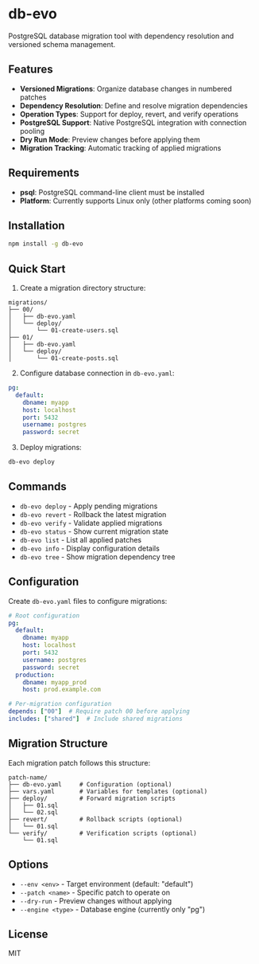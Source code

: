 # db-evo

PostgreSQL database migration tool with dependency resolution and versioned schema management.

## Features

- **Versioned Migrations**: Organize database changes in numbered patches
- **Dependency Resolution**: Define and resolve migration dependencies
- **Operation Types**: Support for deploy, revert, and verify operations
- **PostgreSQL Support**: Native PostgreSQL integration with connection pooling
- **Dry Run Mode**: Preview changes before applying them
- **Migration Tracking**: Automatic tracking of applied migrations

## Requirements

- **psql**: PostgreSQL command-line client must be installed
- **Platform**: Currently supports Linux only (other platforms coming soon)

## Installation

```bash
npm install -g db-evo
```

## Quick Start

1. Create a migration directory structure:

```text
migrations/
├── 00/
│   ├── db-evo.yaml
│   └── deploy/
│       └── 01-create-users.sql
├── 01/
│   ├── db-evo.yaml
│   └── deploy/
│       └── 01-create-posts.sql
```

2. Configure database connection in `db-evo.yaml`:

```yaml
pg:
  default:
    dbname: myapp
    host: localhost
    port: 5432
    username: postgres
    password: secret
```

3. Deploy migrations:

```bash
db-evo deploy
```

## Commands

- `db-evo deploy` - Apply pending migrations
- `db-evo revert` - Rollback the latest migration
- `db-evo verify` - Validate applied migrations
- `db-evo status` - Show current migration state
- `db-evo list` - List all applied patches
- `db-evo info` - Display configuration details
- `db-evo tree` - Show migration dependency tree

## Configuration

Create `db-evo.yaml` files to configure migrations:

```yaml
# Root configuration
pg:
  default:
    dbname: myapp
    host: localhost
    port: 5432
    username: postgres
    password: secret
  production:
    dbname: myapp_prod
    host: prod.example.com

# Per-migration configuration
depends: ["00"]  # Require patch 00 before applying
includes: ["shared"]  # Include shared migrations
```

## Migration Structure

Each migration patch follows this structure:

```text
patch-name/
├── db-evo.yaml     # Configuration (optional)
├── vars.yaml       # Variables for templates (optional)
├── deploy/         # Forward migration scripts
│   ├── 01.sql
│   └── 02.sql
├── revert/         # Rollback scripts (optional)
│   └── 01.sql
└── verify/         # Verification scripts (optional)
    └── 01.sql
```

## Options

- `--env <env>` - Target environment (default: "default")
- `--patch <name>` - Specific patch to operate on
- `--dry-run` - Preview changes without applying
- `--engine <type>` - Database engine (currently only "pg")

## License

MIT
